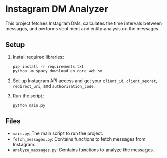 # Instagram DM Analyzer

This project fetches Instagram DMs, calculates the time intervals between messages, and performs sentiment and entity analysis on the messages.

## Setup

1. Install required libraries:
    ```
    pip install -r requirements.txt
    python -m spacy download en_core_web_sm
    ```

2. Set up Instagram API access and get your `client_id`, `client_secret`, `redirect_uri`, and `authorization_code`.

3. Run the script:
    ```
    python main.py
    ```

## Files

- `main.py`: The main script to run the project.
- `fetch_messages.py`: Contains functions to fetch messages from Instagram.
- `analyze_messages.py`: Contains functions to analyze the messages.
